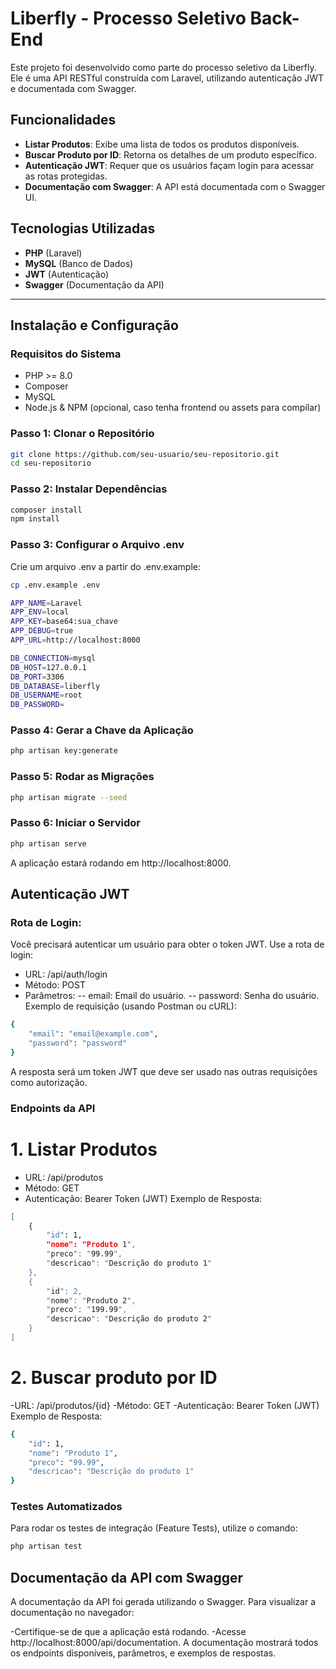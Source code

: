 # Liberfly - Processo Seletivo Back-End

Este projeto foi desenvolvido como parte do processo seletivo da Liberfly. Ele é uma API RESTful construída com Laravel, utilizando autenticação JWT e documentada com Swagger.

## Funcionalidades

- **Listar Produtos**: Exibe uma lista de todos os produtos disponíveis.
- **Buscar Produto por ID**: Retorna os detalhes de um produto específico.
- **Autenticação JWT**: Requer que os usuários façam login para acessar as rotas protegidas.
- **Documentação com Swagger**: A API está documentada com o Swagger UI.

## Tecnologias Utilizadas

- **PHP** (Laravel)
- **MySQL** (Banco de Dados)
- **JWT** (Autenticação)
- **Swagger** (Documentação da API)

---

## Instalação e Configuração

### Requisitos do Sistema

- PHP >= 8.0
- Composer
- MySQL
- Node.js & NPM (opcional, caso tenha frontend ou assets para compilar)
  
### Passo 1: Clonar o Repositório

```bash
git clone https://github.com/seu-usuario/seu-repositorio.git
cd seu-repositorio
```

### Passo 2: Instalar Dependências
```bash
composer install
npm install
```

### Passo 3: Configurar o Arquivo .env
Crie um arquivo .env a partir do .env.example:
```bash
cp .env.example .env
```
```bash
APP_NAME=Laravel
APP_ENV=local
APP_KEY=base64:sua_chave
APP_DEBUG=true
APP_URL=http://localhost:8000

DB_CONNECTION=mysql
DB_HOST=127.0.0.1
DB_PORT=3306
DB_DATABASE=liberfly
DB_USERNAME=root
DB_PASSWORD=
```

### Passo 4: Gerar a Chave da Aplicação
```bash
php artisan key:generate
```

### Passo 5: Rodar as Migrações
```bash
php artisan migrate --seed
```

### Passo 6: Iniciar o Servidor
```bash
php artisan serve
```

A aplicação estará rodando em http://localhost:8000.

## Autenticação JWT

### Rota de Login:
Você precisará autenticar um usuário para obter o token JWT. Use a rota de login:
- URL: /api/auth/login
- Método: POST
- Parâmetros:
-- email: Email do usuário.
-- password: Senha do usuário.
Exemplo de requisição (usando Postman ou cURL):
```bash
{
    "email": "email@example.com",
    "password": "password"
}
```
A resposta será um token JWT que deve ser usado nas outras requisições como autorização.

### Endpoints da API
# 1. Listar Produtos
- URL: /api/produtos
- Método: GET
- Autenticação: Bearer Token (JWT)
Exemplo de Resposta:
```bash
[
    {
        "id": 1,
        "nome": "Produto 1",
        "preco": "99.99",
        "descricao": "Descrição do produto 1"
    },
    {
        "id": 2,
        "nome": "Produto 2",
        "preco": "199.99",
        "descricao": "Descrição do produto 2"
    }
]
```

# 2. Buscar produto por ID
-URL: /api/produtos/{id}
-Método: GET
-Autenticação: Bearer Token (JWT)
Exemplo de Resposta:
```bash
{
    "id": 1,
    "nome": "Produto 1",
    "preco": "99.99",
    "descricao": "Descrição do produto 1"
}
```

### Testes Automatizados
Para rodar os testes de integração (Feature Tests), utilize o comando:
```bash
php artisan test
```

## Documentação da API com Swagger
A documentação da API foi gerada utilizando o Swagger. Para visualizar a documentação no navegador:

-Certifique-se de que a aplicação está rodando.
-Acesse http://localhost:8000/api/documentation.
A documentação mostrará todos os endpoints disponíveis, parâmetros, e exemplos de respostas.
